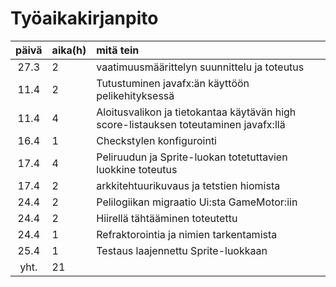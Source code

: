 # Työaikakirjanpito

 päivä | aika(h) | mitä tein  |
| :----:|:-----| :-----|
| 27.3  | 2    | vaatimuusmäärittelyn suunnittelu ja toteutus|
| 11.4  | 2    | Tutustuminen javafx:än käyttöön pelikehityksessä|
| 11.4  | 4    | Aloitusvalikon ja tietokantaa käytävän high score-listauksen toteutaminen javafx:llä|
| 16.4  | 1    | Checkstylen konfigurointi
| 17.4  | 4    | Peliruudun ja Sprite-luokan totetuttavien luokkine toteutus
| 17.4  | 2    | arkkitehtuurikuvaus ja tetstien hiomista
| 24.4  | 2    | Pelilogiikan migraatio Ui:sta GameMotor:iin
| 24.4  | 2    | Hiirellä tähtääminen toteutettu
| 24.4  | 1    | Refraktorointia ja nimien tarkentamista
| 25.4  | 1    | Testaus laajennettu Sprite-luokkaan
| yht.  | 21   |  |
